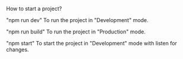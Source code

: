How to start a project?

"npm run dev"
To run the project in "Development" mode.

"npm run build"
To run the project in "Production" mode.

"npm start"
To start the project in "Development" mode with listen for changes.
